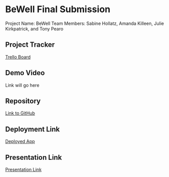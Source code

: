 # BeWell Final Submission

Project Name: BeWell
Team Members: Sabine Hollatz, Amanda Killeen, Julie Kirkpatrick, and Tony Pearo


## Project Tracker

[Trello Board](https://trello.com/b/yPktmPqK/bewell-project)


## Demo Video

Link will go here

## Repository

[Link to GitHub](https://github.com/SHollatz/CSPB3308-Project-BeWell)

## Deployment Link

[Deployed App](https://bewellcspb3308.herokuapp.com/)

## Presentation Link

[Presentation Link](https://docs.google.com/presentation/d/1nUki7dPRnV5aRA67sEv2gZUxQZYIs7Au-T6Jrp8Kjwg/edit?usp=sharing)

